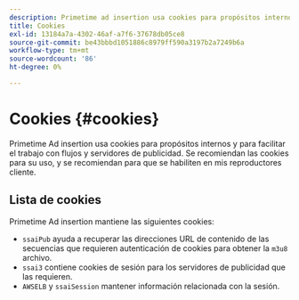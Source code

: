 ```yaml
---
description: Primetime ad insertion usa cookies para propósitos internos y para facilitar el trabajo con flujos y servidores de publicidad.
title: Cookies
exl-id: 13184a7a-4302-46af-a7f6-37678db05ce8
source-git-commit: be43bbbd1051886c8979ff590a3197b2a7249b6a
workflow-type: tm+mt
source-wordcount: '86'
ht-degree: 0%

---
```


# Cookies {#cookies}

Primetime Ad insertion usa cookies para propósitos internos y para facilitar el trabajo con flujos y servidores de publicidad.  Se recomiendan las cookies para su uso, y se recomiendan para que se habiliten en mis reproductores cliente.

## Lista de cookies

Primetime Ad insertion mantiene las siguientes cookies:

* `ssaiPub` ayuda a recuperar las direcciones URL de contenido de las secuencias que requieren autenticación de cookies para obtener la `m3u8` archivo.
* `ssai3` contiene cookies de sesión para los servidores de publicidad que las requieren.
* `AWSELB` y `ssaiSession` mantener información relacionada con la sesión.
